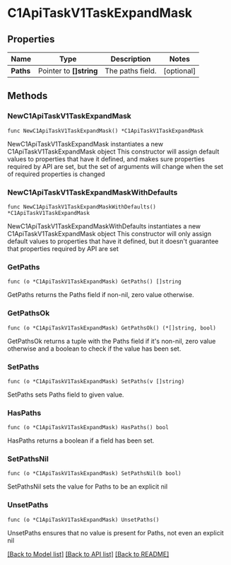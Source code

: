 # C1ApiTaskV1TaskExpandMask

## Properties

Name | Type | Description | Notes
------------ | ------------- | ------------- | -------------
**Paths** | Pointer to **[]string** | The paths field. | [optional] 

## Methods

### NewC1ApiTaskV1TaskExpandMask

`func NewC1ApiTaskV1TaskExpandMask() *C1ApiTaskV1TaskExpandMask`

NewC1ApiTaskV1TaskExpandMask instantiates a new C1ApiTaskV1TaskExpandMask object
This constructor will assign default values to properties that have it defined,
and makes sure properties required by API are set, but the set of arguments
will change when the set of required properties is changed

### NewC1ApiTaskV1TaskExpandMaskWithDefaults

`func NewC1ApiTaskV1TaskExpandMaskWithDefaults() *C1ApiTaskV1TaskExpandMask`

NewC1ApiTaskV1TaskExpandMaskWithDefaults instantiates a new C1ApiTaskV1TaskExpandMask object
This constructor will only assign default values to properties that have it defined,
but it doesn't guarantee that properties required by API are set

### GetPaths

`func (o *C1ApiTaskV1TaskExpandMask) GetPaths() []string`

GetPaths returns the Paths field if non-nil, zero value otherwise.

### GetPathsOk

`func (o *C1ApiTaskV1TaskExpandMask) GetPathsOk() (*[]string, bool)`

GetPathsOk returns a tuple with the Paths field if it's non-nil, zero value otherwise
and a boolean to check if the value has been set.

### SetPaths

`func (o *C1ApiTaskV1TaskExpandMask) SetPaths(v []string)`

SetPaths sets Paths field to given value.

### HasPaths

`func (o *C1ApiTaskV1TaskExpandMask) HasPaths() bool`

HasPaths returns a boolean if a field has been set.

### SetPathsNil

`func (o *C1ApiTaskV1TaskExpandMask) SetPathsNil(b bool)`

 SetPathsNil sets the value for Paths to be an explicit nil

### UnsetPaths
`func (o *C1ApiTaskV1TaskExpandMask) UnsetPaths()`

UnsetPaths ensures that no value is present for Paths, not even an explicit nil

[[Back to Model list]](../README.md#documentation-for-models) [[Back to API list]](../README.md#documentation-for-api-endpoints) [[Back to README]](../README.md)


